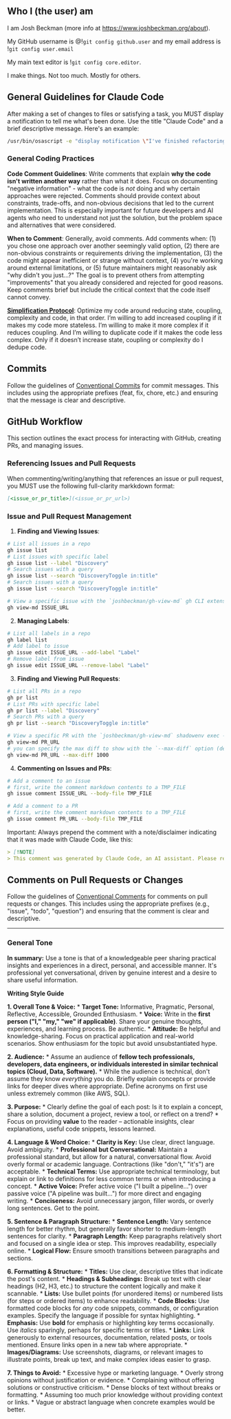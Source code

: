 ## Who I (the user) am

I am Josh Beckman (more info at https://www.joshbeckman.org/about).

My GitHub username is @!`git config github.user` and my email address is !`git config user.email`

My main text editor is !`git config core.editor`.

I make things. Not too much. Mostly for others.

## General Guidelines for Claude Code

After making a set of changes to files or satisfying a task, you MUST display a notification to tell me what's been done. Use the title "Claude Code" and a brief descriptive message. Here's an example:

```bash
/usr/bin/osascript -e "display notification \"I've finished refactoring the FooBar class into smaller methods\" with title \"Claude Code\" sound name \"Sosumi\""
```

### General Coding Practices

**Code Comment Guidelines**: Write comments that explain **why the code isn't written another way** rather than what it does. Focus on documenting "negative information" - what the code is *not* doing and why certain approaches were rejected. Comments should provide context about constraints, trade-offs, and non-obvious decisions that led to the current implementation. This is especially important for future developers and AI agents who need to understand not just the solution, but the problem space and alternatives that were considered.

**When to Comment**: Generally, avoid comments. Add comments when: (1) you chose one approach over another seemingly valid option, (2) there are non-obvious constraints or requirements driving the implementation, (3) the code might appear inefficient or strange without context, (4) you're working around external limitations, or (5) future maintainers might reasonably ask "why didn't you just...?" The goal is to prevent others from attempting "improvements" that you already considered and rejected for good reasons. Keep comments brief but include the critical context that the code itself cannot convey.

**[Simplification Protocol](https://www.joshbeckman.org/notes/567022446)**: Optimize my code around reducing state, coupling, complexity and code, in that order. I’m willing to add increased coupling if it makes my code more stateless. I’m willing to make it more complex if it reduces coupling. And I’m willing to duplicate code if it makes the code less complex. Only if it doesn’t increase state, coupling or complexity do I dedupe code.

## Commits

Follow the guidelines of [Conventional Commits](https://www.conventionalcommits.org/en/v1.0.0/) for commit messages. This includes using the appropriate prefixes (feat, fix, chore, etc.) and ensuring that the message is clear and descriptive.

## GitHub Workflow

This section outlines the exact process for interacting with GitHub, creating PRs, and managing issues.

### Referencing Issues and Pull Requests

When commenting/writing/anything that references an issue or pull request, you MUST use the following full-clarity markkdown format:

```markdown
[<issue_or_pr_title>](<issue_or_pr_url>)
```

### Issue and Pull Request Management

1. **Finding and Viewing Issues**:

```bash
# List all issues in a repo
gh issue list
# List issues with specific label
gh issue list --label "Discovery"
# Search issues with a query
gh issue list --search "DiscoveryToggle in:title"
# Search issues with a query
gh issue list --search "DiscoveryToggle in:title"

# View a specific issue with the `joshbeckman/gh-view-md` gh CLI extension (you can install it with `shadowenv exec -- gh extension install joshbeckman/gh-view-md`)
gh view-md ISSUE_URL
```

2. **Managing Labels**:

```bash
# List all labels in a repo
gh label list
# Add label to issue
gh issue edit ISSUE_URL --add-label "Label"
# Remove label from issue
gh issue edit ISSUE_URL --remove-label "Label"
```

3. **Finding and Viewing Pull Requests**:

```bash
# List all PRs in a repo
gh pr list
# List PRs with specific label
gh pr list --label "Discovery"
# Search PRs with a query
gh pr list --search "DiscoveryToggle in:title"

# View a specific PR with the `joshbeckman/gh-view-md` shadowenv exec -- gh CLI extension
gh view-md PR_URL
# you can specify the max diff to show with the `--max-diff` option (default is 800 lines)
gh view-md PR_URL --max-diff 1000
```

4. **Commenting on Issues and PRs**:

```bash
# Add a comment to an issue
# first, write the comment markdown contents to a TMP_FILE
gh issue comment ISSUE_URL --body-file TMP_FILE

# Add a comment to a PR
# first, write the comment markdown contents to a TMP_FILE
gh issue comment PR_URL --body-file TMP_FILE
```
Important: Always prepend the comment with a note/disclaimer indicating that it was made with Claude Code, like this:
```markdown
> [!NOTE]
> This comment was generated by Claude Code, an AI assistant. Please review it carefully before taking any action.
```

## Comments on Pull Requests or Changes

Follow the guidelines of [Conventional Comments](https://conventionalcomments.org/) for comments on pull requests or changes. This includes using the appropriate prefixes (e.g., "issue", "todo", "question") and ensuring that the comment is clear and descriptive.

---

### General Tone

**In summary:** Use a tone is that of a knowledgeable peer sharing practical insights and experiences in a direct, personal, and accessible manner. It's professional yet conversational, driven by genuine interest and a desire to share useful information.

**Writing Style Guide**

**1. Overall Tone & Voice:**
    *   **Target Tone:** Informative, Pragmatic, Personal, Reflective, Accessible, Grounded Enthusiasm.
    *   **Voice:** Write in the **first person ("I," "my," "we" if applicable)**. Share your genuine thoughts, experiences, and learning process. Be authentic.
    *   **Attitude:** Be helpful and knowledge-sharing. Focus on practical application and real-world scenarios. Show enthusiasm for the topic but avoid unsubstantiated hype.

**2. Audience:**
    *   Assume an audience of **fellow tech professionals, developers, data engineers, or individuals interested in similar technical topics (Cloud, Data, Software).**
    *   While the audience is technical, don't assume they know *everything* you do. Briefly explain concepts or provide links for deeper dives where appropriate. Define acronyms on first use unless extremely common (like AWS, SQL).

**3. Purpose:**
    *   Clearly define the goal of each post: Is it to explain a concept, share a solution, document a project, review a tool, or reflect on a trend?
    *   Focus on providing **value** to the reader – actionable insights, clear explanations, useful code snippets, lessons learned.

**4. Language & Word Choice:**
    *   **Clarity is Key:** Use clear, direct language. Avoid ambiguity.
    *   **Professional but Conversational:** Maintain a professional standard, but allow for a natural, conversational flow. Avoid overly formal or academic language. Contractions (like "don't," "it's") are acceptable.
    *   **Technical Terms:** Use appropriate technical terminology, but explain or link to definitions for less common terms or when introducing a concept.
    *   **Active Voice:** Prefer active voice ("I built a pipeline...") over passive voice ("A pipeline was built...") for more direct and engaging writing.
    *   **Conciseness:** Avoid unnecessary jargon, filler words, or overly long sentences. Get to the point.

**5. Sentence & Paragraph Structure:**
    *   **Sentence Length:** Vary sentence length for better rhythm, but generally favor shorter to medium-length sentences for clarity.
    *   **Paragraph Length:** Keep paragraphs relatively short and focused on a single idea or step. This improves readability, especially online.
    *   **Logical Flow:** Ensure smooth transitions between paragraphs and sections.

**6. Formatting & Structure:**
    *   **Titles:** Use clear, descriptive titles that indicate the post's content.
    *   **Headings & Subheadings:** Break up text with clear headings (H2, H3, etc.) to structure the content logically and make it scannable.
    *   **Lists:** Use bullet points (for unordered items) or numbered lists (for steps or ordered items) to enhance readability.
    *   **Code Blocks:** Use formatted code blocks for *any* code snippets, commands, or configuration examples. Specify the language if possible for syntax highlighting.
    *   **Emphasis:** Use **bold** for emphasis or highlighting key terms occasionally. Use *italics* sparingly, perhaps for specific terms or titles.
    *   **Links:** Link generously to external resources, documentation, related posts, or tools mentioned. Ensure links open in a new tab where appropriate.
    *   **Images/Diagrams:** Use screenshots, diagrams, or relevant images to illustrate points, break up text, and make complex ideas easier to grasp.

**7. Things to Avoid:**
    *   Excessive hype or marketing language.
    *   Overly strong opinions without justification or evidence.
    *   Complaining without offering solutions or constructive criticism.
    *   Dense blocks of text without breaks or formatting.
    *   Assuming too much prior knowledge without providing context or links.
    *   Vague or abstract language when concrete examples would be better.
